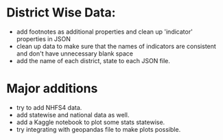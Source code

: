 # District Wise Data:

- add footnotes as additional properties and clean up 'indicator' properties in JSON
- clean up data to make sure that the names of indicators are consistent and don't have unnecessary blank space
- add the name of each district, state to each JSON file.

# Major additions
- try to add NHFS4 data.
- add statewise and national data as well. 
- add a Kaggle notebook to plot some stats statewise.
- try integrating with geopandas file to make plots possible.